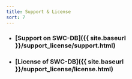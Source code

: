 ```yaml
---
title: Support & License
sort: 7
---
```



* ### [Support on SWC-DB]({{ site.baseurl }}/support_license/support.html)


* ### [License of SWC-DB]({{ site.baseurl }}/support_license/license.html)
